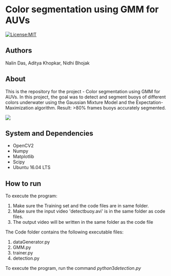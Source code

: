 # Color segmentation using GMM for AUVs

[![License:MIT](https://img.shields.io/badge/License-MIT-green.svg)](https://github.com/nalindas9/Color-segmentation-using-GMM-for-AUVs/blob/master/LICENSE)
 
## Authors
Nalin Das, Aditya Khopkar, Nidhi Bhojak

## About
This is the repository for the project - Color segmentation using GMM for AUVs. In this project, the goal was to detect and segment buoys of different colors underwater using the Gaussian Mixture Model and the Expectation-Maximization algorithm. Result: >80% frames buoys accurately segmented.

<img src = "images/ezgif-2-9af811c4b14e.gif">

## System and Dependencies
- OpenCV2
- Numpy
- Matplotlib
- Scipy
- Ubuntu 16.04 LTS

## How to run
To execute the program:

1. Make sure the Training set and the code files are in same folder.
2. Make sure the input video 'detectbuoy.avi' is in the same folder as code files.
3. The output video will be written in the same folder as the code file

The Code folder contains the following executable files:
1. dataGenerator.py
2. GMM.py
3. trainer.py
4. detection.py

To execute the program, run the command $python3 detection.py$
